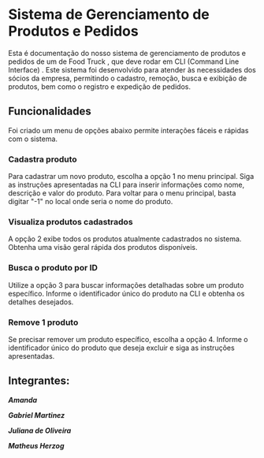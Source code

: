 # Sistema de Gerenciamento de Produtos e Pedidos
Esta é documentação do nosso sistema de gerenciamento de produtos e pedidos de um de Food Truck , que deve rodar em CLI (Command Line Interface) . 
Este sistema foi desenvolvido para atender às necessidades dos sócios da empresa, permitindo o cadastro, remoção, busca e exibição de produtos, bem como o registro e expedição de pedidos.

## Funcionalidades
Foi criado um menu de opções abaixo permite interações fáceis e rápidas com o sistema.

### Cadastra produto
Para cadastrar um novo produto, escolha a opção 1 no menu principal. Siga as instruções apresentadas na CLI para inserir informações como nome, descrição e valor do produto.
Para voltar para o menu principal, basta digitar "-1" no local onde seria o nome do produto.

### Visualiza produtos cadastrados
A opção 2 exibe todos os produtos atualmente cadastrados no sistema. Obtenha uma visão geral rápida dos produtos disponíveis.

### Busca o produto por ID
Utilize a opção 3 para buscar informações detalhadas sobre um produto específico. Informe o identificador único do produto na CLI e obtenha os detalhes desejados.

### Remove 1 produto
Se precisar remover um produto específico, escolha a opção 4. Informe o identificador único do produto que deseja excluir e siga as instruções apresentadas.

### 

## Integrantes:
***Amanda***

***Gabriel Martinez***

***Juliana de Oliveira***

***Matheus Herzog***


